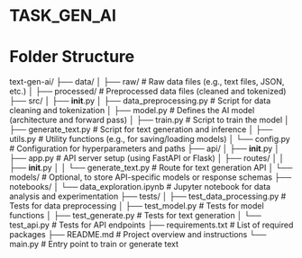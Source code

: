 # TASK_GEN_AI

# Folder Structure 
text-gen-ai/
├── data/
│   ├── raw/                 # Raw data files (e.g., text files, JSON, etc.)
│   ├── processed/           # Preprocessed data files (cleaned and tokenized)
├── src/
│   ├── __init__.py
│   ├── data_preprocessing.py # Script for data cleaning and tokenization
│   ├── model.py              # Defines the AI model (architecture and forward pass)
│   ├── train.py              # Script to train the model
│   ├── generate_text.py      # Script for text generation and inference
│   ├── utils.py              # Utility functions (e.g., for saving/loading models)
│   └── config.py             # Configuration for hyperparameters and paths
├── api/
│   ├── __init__.py
│   ├── app.py                # API server setup (using FastAPI or Flask)
│   ├── routes/
│   │   ├── __init__.py
│   │   └── generate_text.py  # Route for text generation API
│   └── models/               # Optional, to store API-specific models or response schemas
├── notebooks/
│   └── data_exploration.ipynb # Jupyter notebook for data analysis and experimentation
├── tests/
│   ├── test_data_processing.py # Tests for data preprocessing
│   ├── test_model.py           # Tests for model functions
│   ├── test_generate.py        # Tests for text generation
│   └── test_api.py             # Tests for API endpoints
├── requirements.txt            # List of required packages
├── README.md                   # Project overview and instructions
└── main.py                     # Entry point to train or generate text

